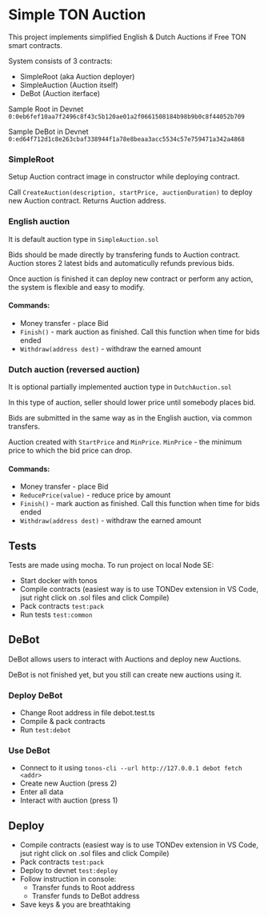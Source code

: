 # Simple TON Auction

This project implements simplified English & Dutch Auctions if Free TON smart contracts.

System consists of 3 contracts:

- SimpleRoot (aka Auction deployer)
- SimpleAuction (Auction itself)
- DeBot (Auction iterface)

Sample Root in Devnet
`0:0eb6fef10aa7f2496c8f43c5b120ae01a2f0661508184b98b9b0c8f44052b709`

Sample DeBot in Devnet
`0:ed64f712d1c8e263cbaf338944f1a78e8beaa3acc5534c57e759471a342a4868`

### SimpleRoot

Setup Auction contract image in constructor while deploying contract.

Call `CreateAuction(description, startPrice, auctionDuration)` to deploy new Auction contract. Returns Auction address.

### English auction

It is default auction type in `SimpleAuction.sol`

Bids should be made directly by transfering funds to Auction contract. Auction stores 2 latest bids and automaticully refunds previous bids.

Once auction is finished it can deploy new contract or perform any action, the system is flexible and easy to modify.

#### Commands:

- Money transfer - place Bid
- `Finish()` - mark auction as finished. Call this function when time for bids ended
- `Withdraw(address dest)` - withdraw the earned amount

### Dutch auction (reversed auction)

It is optional partially implemented auction type in `DutchAuction.sol`

In this type of auction, seller should lower price until somebody places bid.

Bids are submitted in the same way as in the English auction, via common transfers.

Auction created with `StartPrice` and `MinPrice`.
`MinPrice` - the minimum price to which the bid price can drop.

#### Commands:
- Money transfer - place Bid
- `ReducePrice(value)` - reduce price by amount
- `Finish()` - mark auction as finished. Call this function when time for bids ended
- `Withdraw(address dest)` - withdraw the earned amount

## Tests

Tests are made using mocha. To run project on local Node SE:

- Start docker with tonos
- Compile contracts (easiest way is to use TONDev extension in VS Code, jsut right click on .sol files and click Compile)
- Pack contracts `test:pack`
- Run tests `test:common`

## DeBot

DeBot allows users to interact with Auctions and deploy new Auctions.

DeBot is not finished yet, but you still can create new auctions using it.

### Deploy DeBot

- Change Root address in file debot.test.ts
- Compile & pack contracts
- Run `test:debot`

### Use DeBot

- Connect to it using `tonos-cli --url http://127.0.0.1 debot fetch <addr>`
- Create new Auction (press 2)
- Enter all data
- Interact with auction (press 1)

## Deploy

- Compile contracts (easiest way is to use TONDev extension in VS Code, jsut right click on .sol files and click Compile)
- Pack contracts `test:pack`
- Deploy to devnet `test:deploy`
- Follow instruction in console:
    - Transfer funds to Root address
    - Transfer funds to DeBot address
- Save keys & you are breathtaking
